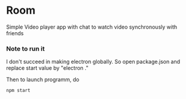 # Room

Simple Video player app with chat to watch video synchronously with friends

### Note to run it
I don't succeed in making electron globally. So open package.json and replace start value by "electron ."

Then to launch programm, do

`npm start`